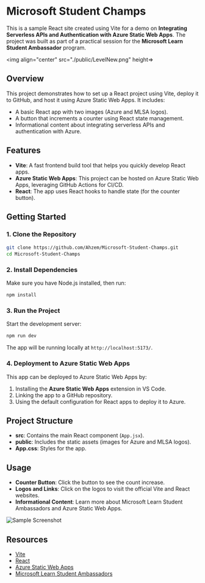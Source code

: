 # Microsoft Student Champs

This is a sample React site created using Vite for a demo on **Integrating Serverless APIs and Authentication with Azure Static Web Apps**. The project was built as part of a practical session for the **Microsoft Learn Student Ambassador** program.

<img align="center" src="./public/LevelNew.png" height=>

## Overview

This project demonstrates how to set up a React project using Vite, deploy it to GitHub, and host it using Azure Static Web Apps. It includes:
- A basic React app with two images (Azure and MLSA logos).
- A button that increments a counter using React state management.
- Informational content about integrating serverless APIs and authentication with Azure.

## Features
- **Vite**: A fast frontend build tool that helps you quickly develop React apps.
- **Azure Static Web Apps**: This project can be hosted on Azure Static Web Apps, leveraging GitHub Actions for CI/CD.
- **React**: The app uses React hooks to handle state (for the counter button).

## Getting Started

### 1. Clone the Repository

```bash
git clone https://github.com/Ahzem/Microsoft-Student-Champs.git
cd Microsoft-Student-Champs
```

### 2. Install Dependencies

Make sure you have Node.js installed, then run:

```bash
npm install
```

### 3. Run the Project

Start the development server:

```bash
npm run dev
```

The app will be running locally at `http://localhost:5173/`.

### 4. Deployment to Azure Static Web Apps

This app can be deployed to Azure Static Web Apps by:
1. Installing the **Azure Static Web Apps** extension in VS Code.
2. Linking the app to a GitHub repository.
3. Using the default configuration for React apps to deploy it to Azure.

## Project Structure

- **src**: Contains the main React component (`App.jsx`).
- **public**: Includes the static assets (images for Azure and MLSA logos).
- **App.css**: Styles for the app.

## Usage

- **Counter Button**: Click the button to see the count increase.
- **Logos and Links**: Click on the logos to visit the official Vite and React websites.
- **Informational Content**: Learn more about Microsoft Learn Student Ambassadors and Azure Static Web Apps.

![Sample Screenshot](public/sample-screenshot.png)

## Resources

- [Vite](https://vitejs.dev)
- [React](https://react.dev)
- [Azure Static Web Apps](https://azure.microsoft.com/en-us/services/app-service/static/)
- [Microsoft Learn Student Ambassadors](https://studentambassadors.microsoft.com/)